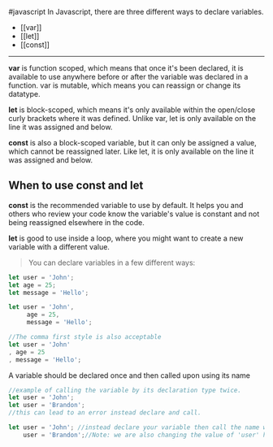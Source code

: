 #javascript 
In Javascript, there are three different ways to declare variables.
- [[var]]
- [[let]]
- [[const]]
---
__var__ is function scoped, which means that once it's been declared, it is available to use anywhere before or after the variable was declared in a function.
var is mutable, which means you can reassign or change its datatype.

__let__ is block-scoped, which means it's only available within the open/close curly brackets where it was defined. Unlike var, let is only available on the line it was assigned and below. 

__const__ is also a block-scoped variable, but it can only be assigned a value, which cannot be reassigned later. Like let, it is only available on the line it was assigned and below.

## When to use const and let
__const__ is the recommended variable to use by default. It helps you and others who review your code know the variable's value is constant and not being reassigned elsewhere in the code.

**let** is good to use inside a loop, where you might want to create a new variable with a different value.


>You can declare variables in a few different ways:

```javascript
let user = 'John'; 
let age = 25; 
let message = 'Hello';
```

```javascript
let user = 'John', 
	 age = 25, 
	 message = 'Hello';
```

```javascript
//The comma first style is also acceptable
let user = 'John' 
, age = 25 
, message = 'Hello';
```

A variable should be declared once and then called upon using its name

```javascript
//example of calling the variable by its declaration type twice.
let user = 'John';
let user = 'Brandon';
//this can lead to an error instead declare and call.

let user = 'John'; //instead declare your variable then call the name whenever you need it.
	user = 'Brandon';//Note: we are also changing the value of 'user' here.
```
